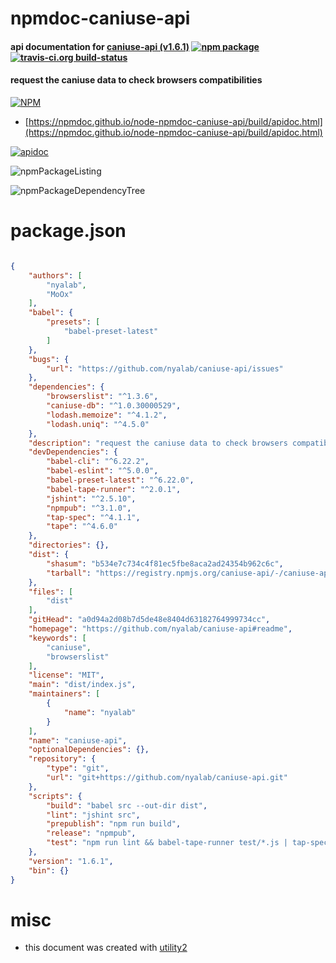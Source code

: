 # npmdoc-caniuse-api

#### api documentation for  [caniuse-api (v1.6.1)](https://github.com/nyalab/caniuse-api#readme)  [![npm package](https://img.shields.io/npm/v/npmdoc-caniuse-api.svg?style=flat-square)](https://www.npmjs.org/package/npmdoc-caniuse-api) [![travis-ci.org build-status](https://api.travis-ci.org/npmdoc/node-npmdoc-caniuse-api.svg)](https://travis-ci.org/npmdoc/node-npmdoc-caniuse-api)

#### request the caniuse data to check browsers compatibilities

[![NPM](https://nodei.co/npm/caniuse-api.png?downloads=true&downloadRank=true&stars=true)](https://www.npmjs.com/package/caniuse-api)

- [https://npmdoc.github.io/node-npmdoc-caniuse-api/build/apidoc.html](https://npmdoc.github.io/node-npmdoc-caniuse-api/build/apidoc.html)

[![apidoc](https://npmdoc.github.io/node-npmdoc-caniuse-api/build/screenCapture.buildCi.browser.%252Ftmp%252Fbuild%252Fapidoc.html.png)](https://npmdoc.github.io/node-npmdoc-caniuse-api/build/apidoc.html)

![npmPackageListing](https://npmdoc.github.io/node-npmdoc-caniuse-api/build/screenCapture.npmPackageListing.svg)

![npmPackageDependencyTree](https://npmdoc.github.io/node-npmdoc-caniuse-api/build/screenCapture.npmPackageDependencyTree.svg)



# package.json

```json

{
    "authors": [
        "nyalab",
        "MoOx"
    ],
    "babel": {
        "presets": [
            "babel-preset-latest"
        ]
    },
    "bugs": {
        "url": "https://github.com/nyalab/caniuse-api/issues"
    },
    "dependencies": {
        "browserslist": "^1.3.6",
        "caniuse-db": "^1.0.30000529",
        "lodash.memoize": "^4.1.2",
        "lodash.uniq": "^4.5.0"
    },
    "description": "request the caniuse data to check browsers compatibilities",
    "devDependencies": {
        "babel-cli": "^6.22.2",
        "babel-eslint": "^5.0.0",
        "babel-preset-latest": "^6.22.0",
        "babel-tape-runner": "^2.0.1",
        "jshint": "^2.5.10",
        "npmpub": "^3.1.0",
        "tap-spec": "^4.1.1",
        "tape": "^4.6.0"
    },
    "directories": {},
    "dist": {
        "shasum": "b534e7c734c4f81ec5fbe8aca2ad24354b962c6c",
        "tarball": "https://registry.npmjs.org/caniuse-api/-/caniuse-api-1.6.1.tgz"
    },
    "files": [
        "dist"
    ],
    "gitHead": "a0d94a2d08b7d5de48e8404d63182764999734cc",
    "homepage": "https://github.com/nyalab/caniuse-api#readme",
    "keywords": [
        "caniuse",
        "browserslist"
    ],
    "license": "MIT",
    "main": "dist/index.js",
    "maintainers": [
        {
            "name": "nyalab"
        }
    ],
    "name": "caniuse-api",
    "optionalDependencies": {},
    "repository": {
        "type": "git",
        "url": "git+https://github.com/nyalab/caniuse-api.git"
    },
    "scripts": {
        "build": "babel src --out-dir dist",
        "lint": "jshint src",
        "prepublish": "npm run build",
        "release": "npmpub",
        "test": "npm run lint && babel-tape-runner test/*.js | tap-spec"
    },
    "version": "1.6.1",
    "bin": {}
}
```



# misc
- this document was created with [utility2](https://github.com/kaizhu256/node-utility2)
